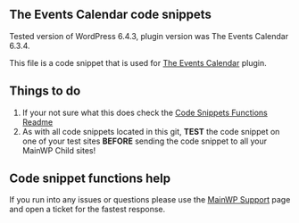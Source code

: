 ## The Events Calendar code snippets

Tested version of WordPress 6.4.3, plugin version was The Events Calendar 6.3.4.

This file is a code snippet that is used for [The Events Calendar](https://wordpress.org/plugins/the-events-calendar/) plugin. 

## Things to do

1. If your not sure what this does check the [Code Snippets Functions Readme](https://github.com/mainwp/Code-Snippets-Functions/blob/master/README.md)
2. As with all code snippets located in this git, **TEST** the code snippet on one of your test sites **BEFORE** sending the code snippet to all your MainWP Child sites!

## Code snippet functions help

If you run into any issues or questions please use the [MainWP Support](https://mainwp.com/support/) page and open a ticket for the fastest response.
